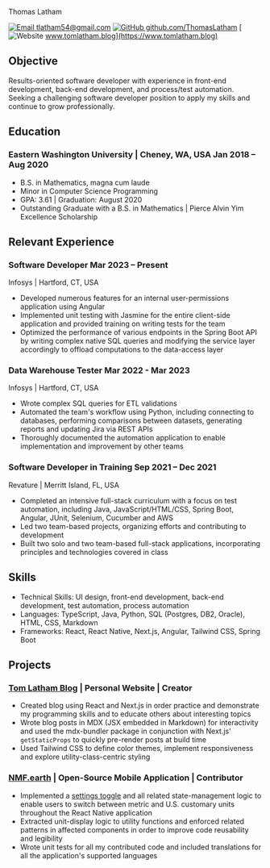 <link rel="stylesheet" type="text/css" href="resume.css">

<span class="name">Thomas Latham</span>

<span class="info">

[![Email](https://simpleicons.org/icons/gmail.svg) tlatham54@gmail.com](mailto:tlatham54@gmail.com)
[![GitHub](https://simpleicons.org/icons/github.svg) github.com/ThomasLatham](https://github.com/ThomasLatham)
[![Website](../public/honeycomb.svg) www.tomlatham.blog](https://www.tomlatham.blog)

</span>

## Objective

Results-oriented software developer with experience in front-end development, back-end development, and process/test automation. Seeking a challenging software developer position to apply my skills and continue to grow professionally.

## Education

### Eastern Washington University | <location> Cheney, WA, USA</location> <time> Jan 2018 – Aug 2020 </time>

- B.S. in Mathematics, magna cum laude
- Minor in Computer Science Programming
- GPA: 3.61 | Graduation: August 2020
- Outstanding Graduate with a B.S. in Mathematics | Pierce Alvin Yim Excellence Scholarship

## Relevant Experience

### Software Developer <time> Mar 2023 – Present </time>

<location> Infosys | Hartford, CT, USA </location>

- Developed numerous features for an internal user-permissions application using Angular
- Implemented unit testing with Jasmine for the entire client-side application and provided training on writing tests for the team
- Optimized the performance of various endpoints in the Spring Boot API by writing complex native SQL queries and modifying the service layer accordingly to offload computations to the data-access layer

### Data Warehouse Tester <time> Mar 2022 - Mar 2023 </time>

<location> Infosys | Hartford, CT, USA </location>

- Wrote complex SQL queries for ETL validations
- Automated the team's workflow using Python, including connecting to databases, performing comparisons between datasets, generating reports and updating Jira via REST APIs
- Thoroughly documented the automation application to enable implementation and improvement by other teams

### Software Developer in Training <time> Sep 2021 – Dec 2021 </time>

<location> Revature | Merritt Island, FL, USA </location>

- Completed an intensive full-stack curriculum with a focus on test automation, including Java, JavaScript/HTML/CSS, Spring Boot, Angular, JUnit, Selenium, Cucumber and AWS
- Led two team-based projects, organizing efforts and contributing to development
- Built two solo and two team-based full-stack applications, incorporating principles and technologies covered in class

## Skills

- Technical Skills: UI design, front-end development, back-end development, test automation, process automation
- Languages: TypeScript, Java, Python, SQL (Postgres, DB2, Oracle), HTML, CSS, Markdown
- Frameworks: React, React Native, Next.js, Angular, Tailwind CSS, Spring Boot

## Projects

### [Tom Latham Blog](https://www.tomlatham.blog) | Personal Website | Creator

- Created blog using React and Next.js in order practice and demonstrate my programming skills and to educate others about interesting topics
- Wrote blog posts in MDX (JSX embedded in Markdown) for interactivity and used the mdx-bundler package in conjunction with Next.js' `getStaticProps` to quickly pre-render posts at build time
- Used Tailwind CSS to define color themes, implement responsiveness and explore utility-class-centric styling

### [NMF.earth](https://github.com/NMF-earth/nmf-app) | Open-Source Mobile Application | Contributor

- Implemented a [settings toggle](https://github.com/NMF-earth/nmf-app/pull/365) and all related state-management logic to enable users to switch between metric and U.S. customary units throughout the React Native application
- Extracted unit-display logic to utility functions and enforced related patterns in affected components in order to improve code reusability and legibility
- Wrote unit tests for all my contributed code and included translations for all the application's supported languages

<!-- Detail checks: 1. No period for each bullet; 2. Past tense for previous work; 3. Present tense for current work; 4. Spell check passed; 5. Grammarly check passed; 6. Sync with Linkedin; 7. Check paper format -->
